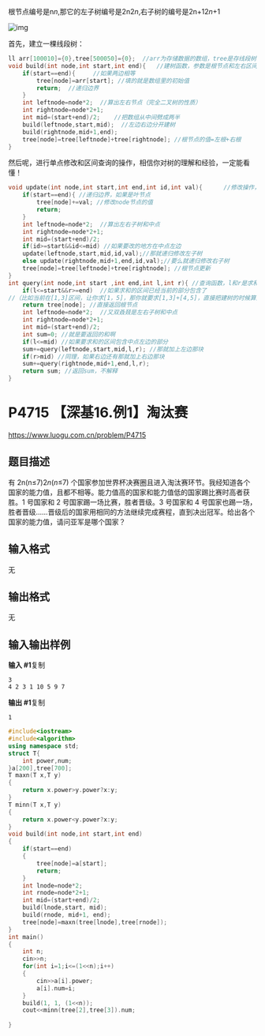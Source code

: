 

根节点编号是n*n*,那它的左子树编号是2n2*n*,右子树的编号是2n+12*n*+1

![img](https://cdn.luogu.com.cn/upload/image_hosting/mwfo06sx.png)

首先，建立一棵线段树：

```cpp
ll arr[100010]={0},tree[500050]={0};  //arr为存储数据的数组，tree是存线段树的数组
void build(int node,int start,int end){   //建树函数，参数是根节点和左右区间 
	if(start==end){		//如果两边相等 
		tree[node]=arr[start]; //填的就是数组里的初始值 
		return;  //递归边界 
	}
	int leftnode=node*2;  //算出左右节点（完全二叉树的性质） 
	int rightnode=node*2+1;  
	int mid=(start+end)/2;    //把数组从中间劈成两半
	build(leftnode,start,mid);  //左边右边分开建树 
	build(rightnode,mid+1,end);
	tree[node]=tree[leftnode]+tree[rightnode]; //根节点的值=左根+右根 
} 
```

然后呢，进行单点修改和区间查询的操作，相信你对树的理解和经验，一定能看懂！

```cpp
void update(int node,int start,int end,int id,int val){      //修改操作，参数分别是建树函数的那三个和修改节点的编号和修改的值
	if(start==end){ //递归边界，如果是叶节点
		tree[node]+=val; //修改node节点的值
		return;
	}
	int leftnode=node*2;  //算出左右子树和中点
	int rightnode=node*2+1;  
	int mid=(start+end)/2;   
	if(id>=start&&id<=mid) //如果要改的地方在中点左边
	update(leftnode,start,mid,id,val);//那就递归修改左子树
	else update(rightnode,mid+1,end,id,val);//要么就递归修改右子树	
	tree[node]=tree[leftnode]+tree[rightnode]; //根节点更新 
} 
int query(int node,int start ,int end,int l,int r){ //查询函数，l和r是求和的左右区间
	if(l<=start&&r>=end)  //如果求和的区间已经当前的部分包含了
//（比如当前在[1,3]区间，让你求[1，5]，那你就要求[1,3]+[4,5]，直接把建树的时候算好的[1,3]的和加上去就行了）
	return tree[node]; //直接返回根节点
	int leftnode=node*2;  //又双叒叕是左右子树和中点
	int rightnode=node*2+1;  
	int mid=(start+end)/2;
	int sum=0; //就是要返回的和啊   
	if(l<=mid) //如果要求和的区间包含中点左边的部分
	sum+=query(leftnode,start,mid,l,r); //那就加上左边那块
	if(r>mid) //同理，如果右边还有那就加上右边那块
	sum+=query(rightnode,mid+1,end,l,r);
	return sum; //返回sum，不解释
}
```

# P4715 【深基16.例1】淘汰赛

https://www.luogu.com.cn/problem/P4715

## 题目描述

有 2n(n≤7)2*n*(*n*≤7) 个国家参加世界杯决赛圈且进入淘汰赛环节。我经知道各个国家的能力值，且都不相等。能力值高的国家和能力值低的国家踢比赛时高者获胜。1 号国家和 2 号国家踢一场比赛，胜者晋级。3 号国家和 4 号国家也踢一场，胜者晋级……晋级后的国家用相同的方法继续完成赛程，直到决出冠军。给出各个国家的能力值，请问亚军是哪个国家？

## 输入格式

无

## 输出格式

无

## 输入输出样例

**输入 #1**复制

```
3
4 2 3 1 10 5 9 7
```

**输出 #1**复制

```
1
```

```c++
#include<iostream>
#include<algorithm>
using namespace std;
struct T{
    int power,num;
}a[200],tree[700];
T maxn(T x,T y)
{
    return x.power>y.power?x:y;
}
T minn(T x,T y)
{
    return x.power<y.power?x:y;
}
void build(int node,int start,int end)
{
    if(start==end)
    {
        tree[node]=a[start];
        return;
    }
    int lnode=node*2;
    int rnode=node*2+1;
    int mid=(start+end)/2;
    build(lnode,start, mid);
    build(rnode, mid+1, end);
    tree[node]=maxn(tree[lnode],tree[rnode]);
}
int main()
{
    int n;
    cin>>n;
    for(int i=1;i<=(1<<n);i++)
    {
        cin>>a[i].power;
        a[i].num=i;
    }
    build(1, 1, (1<<n));
    cout<<minn(tree[2],tree[3]).num;
    
}

```

